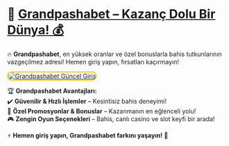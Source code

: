 # 🎯 <a href="https://cutt.ly/GrandSosyal" title="Grandpashabet Güncel Giriş">Grandpashabet – Kazanç Dolu Bir Dünya! 💰</a>  

🔥 **Grandpashabet**, en yüksek oranlar ve özel bonuslarla bahis tutkunlarının vazgeçilmez adresi! Hemen giriş yapın, fırsatları kaçırmayın!  

<a href="https://cutt.ly/GrandSosyal" title="Grandpashabet Güncel Giriş">  
<img src="https://i.ibb.co/BtMhhf6/g-venligiris.jpg" alt="Grandpashabet Güncel Giriş" style="max-width: 100%; border: 2px solid #f1c40f; border-radius: 10px;">  
</a>  


🏆 **Grandpashabet Avantajları:**  
✔️ **Güvenilir & Hızlı İşlemler** – Kesintisiz bahis deneyimi!  
🎁 **Özel Promosyonlar & Bonuslar** – Kazanmanın en eğlenceli yolu!  
🎮 **Zengin Oyun Seçenekleri** – Bahis, canlı casino ve slot keyfi bir arada!  

⚡ **Hemen giriş yapın, Grandpashabet farkını yaşayın!** 🎯  
